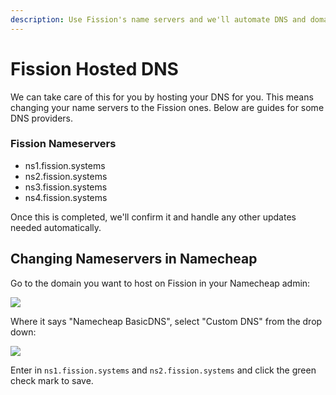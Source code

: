 ```yaml
---
description: Use Fission's name servers and we'll automate DNS and domain updates
---
```


# Fission Hosted DNS

We can take care of this for you by hosting your DNS for you. This means changing your name servers to the Fission ones. Below are guides for some DNS providers.

### Fission Nameservers

* ns1.fission.systems
* ns2.fission.systems
* ns3.fission.systems
* ns4.fission.systems

Once this is completed, we'll confirm it and handle any other updates needed automatically.

## Changing Nameservers in Namecheap

Go to the domain you want to host on Fission in your Namecheap admin:

![](../../.gitbook/assets/screenshot-2020-02-12-at-11.07.56-am.png)

 Where it says "Namecheap BasicDNS", select "Custom DNS" from the drop down:

![](../../.gitbook/assets/screenshot-2020-02-12-at-11.08.39-am.png)

Enter in `ns1.fission.systems` and `ns2.fission.systems` and click the green check mark to save.

